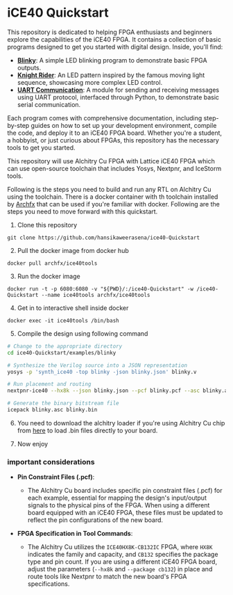 # iCE40 Quickstart

This repository is dedicated to helping FPGA enthusiasts and beginners explore the capabilities of the iCE40 FPGA. It contains a collection of basic programs designed to get you started with digital design. Inside, you'll find:

- [**Blinky**](https://github.com/hansikaweerasena/ice40-Quickstart/tree/main/examples/blinky): A simple LED blinking program to demonstrate basic FPGA outputs.
- [**Knight Rider**](https://github.com/hansikaweerasena/ice40-Quickstart/tree/main/examples/knight_rider): An LED pattern inspired by the famous moving light sequence, showcasing more complex LED control.
- [**UART Communication**](https://github.com/hansikaweerasena/ice40-Quickstart/tree/main/examples/uart_reciver): A module for sending and receiving messages using UART protocol, interfaced through Python, to demonstrate basic serial communication.

Each program comes with comprehensive documentation, including step-by-step guides on how to set up your development environment, compile the code, and deploy it to an iCE40 FPGA board. Whether you're a student, a hobbyist, or just curious about FPGAs, this repository has the necessary tools to get you started.

This repository will use Alchitry Cu FPGA with Lattice iCE40 FPGA which can use open-source toolchain that includes Yosys, Nextpnr, and IceStorm tools.

Following is the steps you need to build and run any RTL on Alchitry Cu using the toolchain. There is a docker container with th toolchain installed by [Archfx](https://github.com/Archfx) that can be used if you're familiar with docker. Following are the steps you need to move forward with this quickstart.

1. Clone this repository

`git clone https://github.com/hansikaweerasena/ice40-Quickstart`

2. Pull the docker image from docker hub

`docker pull archfx/ice40tools`

3. Run the docker image

`docker run -t -p 6080:6080 -v "${PWD}/:/ice40-Quickstart" -w /ice40-Quickstart --name ice40tools archfx/ice40tools`

4. Get in to interactive shell inside docker

`docker exec -it ice40tools /bin/bash`

5. Compile the design using following command

```bash
# Change to the appropriate directory
cd ice40-Quickstart/examples/blinky

# Synthesize the Verilog source into a JSON representation
yosys -p 'synth_ice40 -top blinky -json blinky.json' blinky.v

# Run placement and routing
nextpnr-ice40 --hx8k --json blinky.json --pcf blinky.pcf --asc blinky.asc --package cb132

# Generate the binary bitstream file
icepack blinky.asc blinky.bin 

```

6. You need to download the alchitry loader if you're using Alchitry Cu chip from [here](https://alchitry.com/Alchitry-Labs-V2/download.html) to load .bin files directly to your board.

7. Now enjoy

### important considerations

- **Pin Constraint Files (.pcf)**: 
   - The Alchitry Cu board includes specific pin constraint files (.pcf) for each example, essential for mapping the design's input/output signals to the physical pins of the FPGA. When using a different board equipped with an iCE40 FPGA, these files must be updated to reflect the pin configurations of the new board.

- **FPGA Specification in Tool Commands**: 
   - The Alchitry Cu utilizes the `ICE40HX8K-CB132IC` FPGA, where `HX8K` indicates the family and capacity, and `CB132` specifies the package type and pin count. If you are using a different iCE40 FPGA board, adjust the parameters (`--hx8k` and `--package cb132`) in place and route tools like Nextpnr to match the new board's FPGA specifications.

